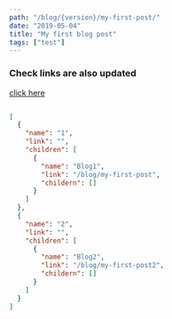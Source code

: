 ```yaml
---
path: "/blog/{version}/my-first-post/"
date: "2019-05-04"
title: "My first blog post"
tags: ["test"]
---
```


### Check links are also updated

[click here](/blog/{version}/my-first-post2/)

```json

[
  {
    "name": "1",
    "link": "",
    "children": [
      {
        "name": "Blog1",
        "link": "/blog/my-first-post",
        "childern": []
      }
    ]
  },
  {
    "name": "2",
    "link": "",
    "children": [
      {
        "name": "Blog2",
        "link": "/blog/my-first-post2",
        "childern": []
      }
    ]
  }
]

```
